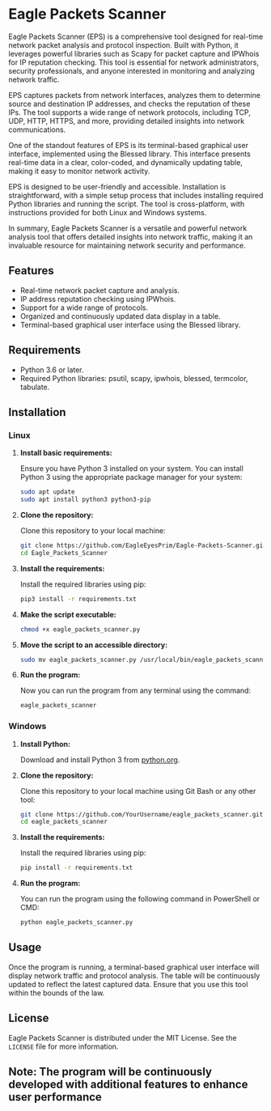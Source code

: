 # Eagle Packets Scanner

Eagle Packets Scanner (EPS) is a comprehensive tool designed for real-time network packet analysis and protocol inspection. Built with Python, it leverages powerful libraries such as Scapy for packet capture and IPWhois for IP reputation checking. This tool is essential for network administrators, security professionals, and anyone interested in monitoring and analyzing network traffic.

EPS captures packets from network interfaces, analyzes them to determine source and destination IP addresses, and checks the reputation of these IPs. The tool supports a wide range of network protocols, including TCP, UDP, HTTP, HTTPS, and more, providing detailed insights into network communications.

One of the standout features of EPS is its terminal-based graphical user interface, implemented using the Blessed library. This interface presents real-time data in a clear, color-coded, and dynamically updating table, making it easy to monitor network activity.

EPS is designed to be user-friendly and accessible. Installation is straightforward, with a simple setup process that includes installing required Python libraries and running the script. The tool is cross-platform, with instructions provided for both Linux and Windows systems.

In summary, Eagle Packets Scanner is a versatile and powerful network analysis tool that offers detailed insights into network traffic, making it an invaluable resource for maintaining network security and performance.

## Features

- Real-time network packet capture and analysis.
- IP address reputation checking using IPWhois.
- Support for a wide range of protocols.
- Organized and continuously updated data display in a table.
- Terminal-based graphical user interface using the Blessed library.

## Requirements

- Python 3.6 or later.
- Required Python libraries: psutil, scapy, ipwhois, blessed, termcolor, tabulate.

## Installation

### Linux

1. **Install basic requirements:**

   Ensure you have Python 3 installed on your system. You can install Python 3 using the appropriate package manager for your system:

   ```sh
   sudo apt update
   sudo apt install python3 python3-pip
   ```

2. **Clone the repository:**

   Clone this repository to your local machine:

   ```sh
   git clone https://github.com/EagleEyesPrim/Eagle-Packets-Scanner.git
   cd Eagle_Packets_Scanner
   ```

3. **Install the requirements:**

   Install the required libraries using pip:

   ```sh
   pip3 install -r requirements.txt
   ```

4. **Make the script executable:**

   ```sh
   chmod +x eagle_packets_scanner.py
   ```

5. **Move the script to an accessible directory:**

   ```sh
   sudo mv eagle_packets_scanner.py /usr/local/bin/eagle_packets_scanner
   ```

6. **Run the program:**

   Now you can run the program from any terminal using the command:

   ```sh
   eagle_packets_scanner
   ```

### Windows

1. **Install Python:**

   Download and install Python 3 from [python.org](https://www.python.org/).

2. **Clone the repository:**

   Clone this repository to your local machine using Git Bash or any other tool:

   ```sh
   git clone https://github.com/YourUsername/eagle_packets_scanner.git
   cd eagle_packets_scanner
   ```

3. **Install the requirements:**

   Install the required libraries using pip:

   ```sh
   pip install -r requirements.txt
   ```

4. **Run the program:**

   You can run the program using the following command in PowerShell or CMD:

   ```sh
   python eagle_packets_scanner.py
   ```

## Usage

Once the program is running, a terminal-based graphical user interface will display network traffic and protocol analysis. The table will be continuously updated to reflect the latest captured data. Ensure that you use this tool within the bounds of the law.

## License

Eagle Packets Scanner is distributed under the MIT License. See the `LICENSE` file for more information.


## Note: The program will be continuously developed with additional features to enhance user performance
